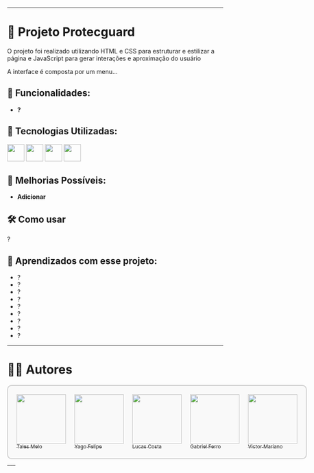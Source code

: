 ___
# 📌 Projeto Protecguard

O projeto foi realizado utilizando HTML e CSS para estruturar e estilizar a página e JavaScript para gerar interações e aproximação do usuário

A interface é composta por um menu...

## 🧾 Funcionalidades:

- **?**

## 🧱 Tecnologias Utilizadas:

<img src="https://cdn.jsdelivr.net/gh/devicons/devicon/icons/git/git-original.svg" width="40" height="40"/>                                                                                                                                                                     <img src="https://cdn.jsdelivr.net/gh/devicons/devicon@latest/icons/javascript/javascript-original.svg" width="40" height="40"/>                                                                                                                                             <img src="https://cdn.jsdelivr.net/gh/devicons/devicon@latest/icons/css3/css3-original.svg" width="40" height="40"/>                                                                                                                                                          <img src="https://cdn.jsdelivr.net/gh/devicons/devicon@latest/icons/html5/html5-original.svg" width="40" height="40"/>

## 🚧 Melhorias Possíveis:

- **Adicionar**
  
## 🛠 Como usar

?

## 📁 Aprendizados com esse projeto:

<ul>
    <li>?</li>
    <li>?</li>
    <li>?</li>
    <li>?</li>
    <li>?</li>
    <li>?</li>
    <li>?</li>
    <li>?</li>
    <li>?</li>
</ul>

___

# 👨‍💻 Autores

<div style="display: flex; justify-content: center; align-items: center; gap: 20px; padding: 20px; border: 2px solid #ccc; border-radius: 10px; width: fit-content; margin: auto; background-color: #f9f9f9;">
  <a href="https://github.com/TalesMelo7" target="_blank">
    <img loading="lazy" src="https://avatars.githubusercontent.com/u/138174661?v=4" width="115"><br><sub>Tales Melo</sub>
  </a>
  <a href="https://github.com/YogorBrabo" target="_blank">
    <img loading="lazy" src="https://avatars.githubusercontent.com/u/209833811?v=4" width="115"><br><sub>Yago Felipe</sub>
  </a>
  <a href="https://github.com/Luquinhas4545" target="_blank">
    <img loading="lazy" src="https://avatars.githubusercontent.com/u/209548856?v=4" width="115"><br><sub>Lucas Costa</sub>
  </a>
  <a href="https://github.com/Gabriel2174" target="_blank">
    <img loading="lazy" src="https://avatars.githubusercontent.com/u/209556296?v=4" width="115"><br><sub>Gabriel Ferro</sub>
  </a>
  <a href="https://github.com/Vituussx" target="_blank">
    <img loading="lazy" src="https://avatars.githubusercontent.com/u/166335795?v=4" width="115"><br><sub>Victor Mariano</sub>
  </a>
</div>
___

<!-- <p align="center">
  <a href="https://postimg.cc/TLkBC9PY">
    <img src="https://i.postimg.cc/NFYYGCqT/ia.jpg" width="1050" />
  </a>
</p> -->

